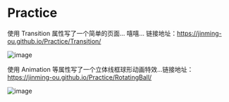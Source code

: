 # Practice
使用 Transition 属性写了一个简单的页面... 嘻嘻...
链接地址：https://jinming-ou.github.io/Practice/Transition/

![image](https://jinming-ou.github.io/Practice/Img-folder/jinming-ou.github.io_Transition_.png)


使用 Animation 等属性写了一个立体线框球形动画特效...链接地址：https://jinming-ou.github.io/Practice/RotatingBall/

![image](https://jinming-ou.github.io/Practice/Img-folder/jinming-ou.github.io_RotatingBall_.png)
